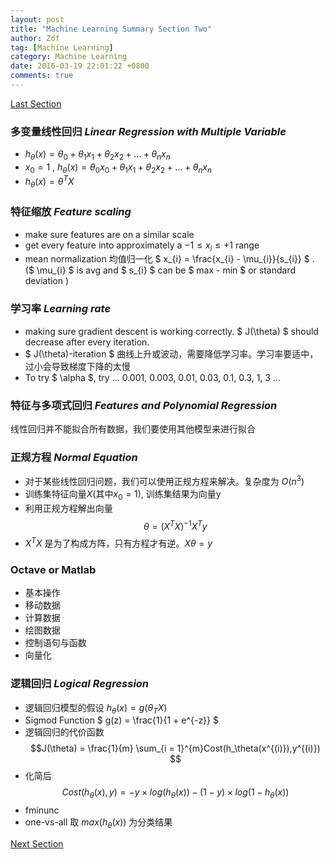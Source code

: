 ```yaml
---
layout: post
title: "Machine Learning Summary Section Two"
author: Zdf
tag: [Machine Learning]
category: Machine Learning
date: 2016-03-19 22:01:22 +0800
comments: true
---
```


[Last Section](http://zdf615328619.github.io/machine%20learning/2016/01/13/Machine-Learning-Summary-Section-One/)

### 多变量线性回归 _Linear Regression with Multiple Variable_

* $h_{\theta}(x)=\theta_{0} + \theta_{1}x_{1} + \theta_{2}x_{2} + ... + \theta_{n}x_{n}$
* $x_{0} = 1$ , $h_{\theta}(x)=\theta_{0}x_{0} + \theta_{1}x_{1} + \theta_{2}x_{2} + ... + \theta_{n}x_{n}$
* $h_{\theta}(x)=\theta^{T}X$

### 特征缩放 _Feature scaling_

* make sure features are on a similar scale
* get every feature into approximately a $-1\leq x_{i} \leq +1$ range
* mean normalization 均值归一化 $ x_{i} = \frac{x_{i} - \mu_{i}}{s_{i}} $ . ($ \mu_{i} $ is avg and $ s_{i} $ can be $ max - min $ or standard deviation )

### 学习率 _Learning rate_

* making sure gradient descent is working correctly. $ J(\theta) $ should decrease after every iteration.
* $ J(\theta)-iteration $ 曲线上升或波动，需要降低学习率。学习率要适中，过小会导致梯度下降的太慢
* To try $ \alpha $, try ... 0.001, 0.003, 0.01, 0.03, 0.1, 0.3, 1, 3 ...

### 特征与多项式回归 _Features and Polynomial Regression_

线性回归并不能拟合所有数据，我们要使用其他模型来进行拟合

### 正规方程 _Normal Equation_

* 对于某些线性回归问题，我们可以使用正规方程来解决。复杂度为 $O(n^{3})$
* 训练集特征向量$X$(其中$x_{0} = 1$), 训练集结果为向量y
* 利用正规方程解出向量$$ \theta = (X^{T}X)^{-1}X^{T}y $$
* $X^{T}X$ 是为了构成方阵，只有方程才有逆。$X\theta = y$

### Octave or Matlab

* 基本操作
* 移动数据
* 计算数据
* 绘图数据
* 控制语句与函数
* 向量化

### 逻辑回归 _Logical Regression_

* 逻辑回归模型的假设 $h_{\theta}(x) = g(\theta_{T}X)$
* Sigmod Function $ g(z) = \frac{1}{1 + e^{-z}} $
* 逻辑回归的代价函数 $$J(\theta) = \frac{1}{m} \sum_{i = 1}^{m}Cost(h_\theta(x^{(i)}),y^{(i)}) $$
* 化简后 $$ Cost(h_\theta(x),y) = -y \times log(h_\theta(x)) - (1-y) \times log(1 - h_\theta(x))$$
* fminunc
* one-vs-all 取 $max(h_\theta(x))$ 为分类结果

[Next Section](http://zdf615328619.github.io/machine%20learning/2016/03/23/Machine-Learning-Summary-Section-Three/)
